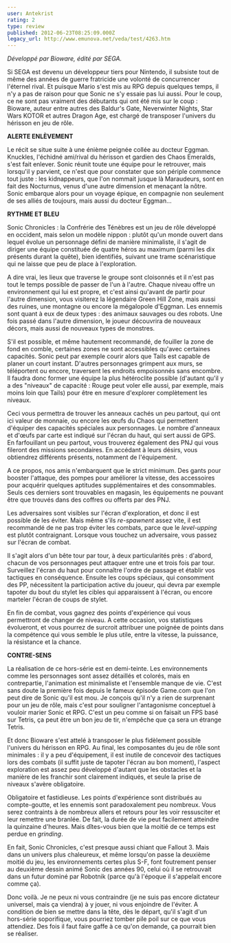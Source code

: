 ```yaml
---
user: Antekrist
rating: 2
type: review
published: 2012-06-23T08:25:09.000Z
legacy_url: http://www.emunova.net/veda/test/4263.htm
---
```

_Développé par Bioware, édité par SEGA._  

  

Si SEGA est devenu un développeur tiers pour Nintendo, il subsiste tout de même des années de guerre fratricide une volonté de concurrencer l'éternel rival. Et puisque Mario s'est mis au RPG depuis quelques temps, il n'y a pas de raison pour que Sonic ne s'y essaie pas lui aussi. Pour le coup, ce ne sont pas vraiment des débutants qui ont été mis sur le coup : Bioware, auteur entre autres des Baldur's Gate, Neverwinter Nights, Star Wars KOTOR et autres Dragon Age, est chargé de transposer l'univers du hérisson en jeu de rôle.  

  

**ALERTE ENLÈVEMENT**  

Le récit se situe suite à une énième peignée collée au docteur Eggman. Knuckles, l'échidné ami/rival du hérisson et gardien des Chaos Emeralds, s'est fait enlever. Sonic réunit toute une équipe pour le retrouver, mais lorsqu'il y parvient, ce n'est que pour constater que son périple commence tout juste : les kidnappeurs, que l'on nommait jusque là Maraudeurs, sont en fait des Nocturnus, venus d'une autre dimension et menaçant la nôtre. Sonic embarque alors pour un voyage épique, en compagnie non seulement de ses alliés de toujours, mais aussi du docteur Eggman...  

  

**RYTHME ET BLEU**  

Sonic Chronicles : la Confrérie des Ténèbres est un jeu de rôle développé en occident, mais selon un modèle nippon : plutôt qu'un monde ouvert dans lequel évolue un personnage défini de manière minimaliste, il s'agit de diriger une équipe constituée de quatre héros au maximum (parmi les dix présents durant la quête), bien identifiés, suivant une trame scénaristique qui ne laisse que peu de place à l'exploration.  

A dire vrai, les lieux que traverse le groupe sont cloisonnés et il n'est pas tout le temps possible de passer de l'un à l'autre. Chaque niveau offre un environnement qui lui est propre, et c'est ainsi qu'avant de partir pour l'autre dimension, vous visiterez la légendaire Green Hill Zone, mais aussi des ruines, une montagne ou encore la mégalopole d'Eggman. Les ennemis sont quant à eux de deux types : des animaux sauvages ou des robots. Une fois passé dans l'autre dimension, le joueur découvrira de nouveaux décors, mais aussi de nouveaux types de monstres.  

S'il est possible, et même hautement recommandé, de fouiller la zone de fond en comble, certaines zones ne sont accessibles qu'avec certaines capacités. Sonic peut par exemple courir alors que Tails est capable de planer un court instant. D'autres personnages grimpent aux murs, se téléportent ou encore, traversent les endroits empoisonnés sans encombre. Il faudra donc former une équipe la plus hétéroclite possible (d'autant qu'il y a des "niveaux" de capacité : Rouge peut voler elle aussi, par exemple, mais moins loin que Tails) pour être en mesure d'explorer complètement les niveaux.  

Ceci vous permettra de trouver les anneaux cachés un peu partout, qui ont ici valeur de monnaie, ou encore les œufs du Chaos qui permettent d'équiper des capacités spéciales aux personnages. Le nombre d'anneaux et d'œufs par carte est indiqué sur l'écran du haut, qui sert aussi de GPS. En farfouillant un peu partout, vous trouverez également des PNJ qui vous fileront des missions secondaires. En accédant à leurs désirs, vous obtiendrez différents présents, notamment de l'équipement.  

A ce propos, nos amis n'embarquent que le strict minimum. Des gants pour booster l'attaque, des pompes pour améliorer la vitesse, des accessoires pour acquérir quelques aptitudes supplémentaires et des consommables. Seuls ces derniers sont trouvables en magasin, les équipements ne pouvant être que trouvés dans des coffres ou offerts par des PNJ.  

  

Les adversaires sont visibles sur l'écran d'exploration, et donc il est possible de les éviter. Mais même s'ils _re-spawnent_ assez vite, il est recommandé de ne pas trop éviter les combats, parce que le _level-upping_ est plutôt contraignant. Lorsque vous touchez un adversaire, vous passez sur l'écran de combat.  

Il s'agit alors d'un bête tour par tour, à deux particularités près : d'abord, chacun de vos personnages peut attaquer entre une et trois fois par tour. Surveillez l'écran du haut pour connaître l'ordre de passage et établir vos tactiques en conséquence. Ensuite les coups spéciaux, qui consomment des PP, nécessitent la participation active du joueur, qui devra par exemple tapoter du bout du stylet les cibles qui apparaissent à l'écran, ou encore marteler l'écran de coups de stylet.  

En fin de combat, vous gagnez des points d'expérience qui vous permettront de changer de niveau. A cette occasion, vos statistiques évolueront, et vous pourrez de surcroit attribuer une poignée de points dans la compétence qui vous semble le plus utile, entre la vitesse, la puissance, la résistance et la chance.  

  

**CONTRE-SENS**  

La réalisation de ce hors-série est en demi-teinte. Les environnements comme les personnages sont assez détaillés et colorés, mais en contrepartie, l'animation est minimaliste et l'ensemble manque de vie. C'est sans doute la première fois depuis le fameux épisode Game.com que l'on peut dire de Sonic qu'il est mou. Je conçois qu'il n'y a rien de surprenant pour un jeu de rôle, mais c'est pour souligner l'antagonisme conceptuel à vouloir marier Sonic et RPG. C'est un peu comme si on faisait un FPS basé sur Tetris, ça peut être un bon jeu de tir, n'empêche que ça sera un étrange Tetris.  

Et donc Bioware s'est attelé à transposer le plus fidèlement possible l'univers du hérisson en RPG. Au final, les composantes du jeu de rôle sont minimales : il y a peu d'équipement, il est inutile de concevoir des tactiques lors des combats (il suffit juste de tapoter l'écran au bon moment), l'aspect exploration est assez peu développé d'autant que les obstacles et la manière de les franchir sont clairement indiqués, et seule la prise de niveaux s'avère obligatoire.  

Obligatoire et fastidieuse. Les points d'expérience sont distribués au compte-goutte, et les ennemis sont paradoxalement peu nombreux. Vous serez contraints à de nombreux allers et retours pour les voir ressusciter et leur remettre une branlée. De fait, la durée de vie peut facilement atteindre la quinzaine d'heures. Mais dîtes-vous bien que la moitié de ce temps est perdue en _grinding_.  

En fait, Sonic Chronicles, c'est presque aussi chiant que Fallout 3\. Mais dans un univers plus chaleureux, et même lorsqu'on passe la deuxième moitié du jeu, les environnements certes plus S-F, font foutrement penser au deuxième dessin animé Sonic des années 90, celui où il se retrouvait dans un futur dominé par Robotnik (parce qu'à l'époque il s'appelait encore comme ça).  

Donc voilà. Je ne peux ni vous contraindre (je ne suis pas encore dictateur universel, mais ça viendra) à y jouer, ni vous enjoindre de l'éviter. A condition de bien se mettre dans la tête, dès le départ, qu'il s'agit d'un hors-série soporifique, vous pourriez tomber pile poil sur ce que vous attendiez. Des fois il faut faire gaffe à ce qu'on demande, ça pourrait bien se réaliser.
